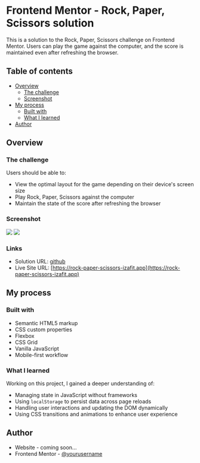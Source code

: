 # Frontend Mentor - Rock, Paper, Scissors solution

This is a solution to the Rock, Paper, Scissors challenge on Frontend Mentor.
Users can play the game against the computer, and the score is maintained even after refreshing the browser.

## Table of contents

- [Overview](#overview)
  - [The challenge](#the-challenge)
  - [Screenshot](#screenshot)
- [My process](#my-process)
  - [Built with](#built-with)
  - [What I learned](#what-i-learned)
- [Author](#author)

## Overview

### The challenge

Users should be able to:

- View the optimal layout for the game depending on their device's screen size
- Play Rock, Paper, Scissors against the computer
- Maintain the state of the score after refreshing the browser

### Screenshot

![](./images/screenshoot.png)
![](./images/screenshoot2.png)

### Links

- Solution URL: [github](https://github.com/izafit/rock-paper-scissors-master.git)
- Live Site URL: [https://rock-paper-scissors-izafit.app](https://rock-paper-scissors-izafit.app)

## My process

### Built with

- Semantic HTML5 markup
- CSS custom properties
- Flexbox
- CSS Grid
- Vanilla JavaScript
- Mobile-first workflow

### What I learned

Working on this project, I gained a deeper understanding of:

- Managing state in JavaScript without frameworks
- Using `localStorage` to persist data across page reloads
- Handling user interactions and updating the DOM dynamically
- Using CSS transitions and animations to enhance user experience

## Author

- Website - coming soon...
- Frontend Mentor - [@yourusername](https://www.frontendmentor.io/profile/izafit)
